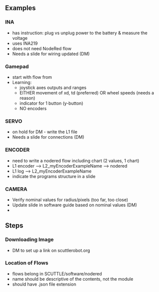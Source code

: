 ## Examples

### INA
* has instruction: plug vs unplug power to the battery & measure the voltage
* uses INA219
* does not need NodeRed flow
* Needs a slide for wiring updated (DM)

### Gamepad
* start with flow from 
* Learning:
  * joystick axes outputs and ranges
  * EITHER movement of xd, td (preferred) OR wheel speeds (needs a reason)
  * indicator for 1 button (y-button)
  * NO encoders

### SERVO
* on hold for DM - write the L1 file
* Needs a slide for connections (DM)

### ENCODER
* need to write a nodered flow including chart (2 values, 1 chart)
* L1 encoder --> L2_myEncoderExampleName --> nodered
* L1 log --> L2_myEncoderExampleName
* indicate the programs structure in a slide

### CAMERA
* Verify nominal values for radius/pixels (too far, too close)
* Update slide in software guide based on nominal values (DM)
* 

## Steps

### Downloading Image
  * DM to set up a link on scuttlerobot.org

### Location of Flows
  * flows belong in SCUTTLE/software/nodered
  * name should be descriptive of the contents, not the module
  * should have .json file extension
